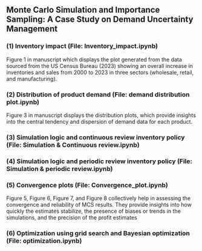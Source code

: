 ## Monte Carlo Simulation and Importance Sampling: A Case Study on Demand Uncertainty Management

### (1) Inventory impact (File: Inventory_impact.ipynb)
Figure 1 in manuscript which displays the plot generated from the data sourced from the US Census Bureau (2023) showing an overall increase in inventories and sales from 2000 to 2023 in three sectors (wholesale, retail, and manufacturing). 

### (2) Distribution of product demand (File: demand distribution plot.ipynb)
Figure 3 in manuscript displays the distribution plots, which provide insights into the central tendency and dispersion of demand data for each product.

### (3) Simulation logic and continuous review inventory policy (File: Simulation & Continuous review.ipynb)

### (4) Simulation logic and periodic review inventory policy (File: Simulation & periodic review.ipynb)

### (5) Convergence plots (File: Convergence_plot.ipynb)
Figure 5, Figure 6, Figure 7, and Figure 8 collectively help in assessing the convergence and reliability of MCS results. They provide insights into how quickly the estimates stabilize, the presence of biases or trends in the simulations, and the precision of the profit estimates

### (6) Optimization using grid search and Bayesian optimization (File: optimization.ipynb)




